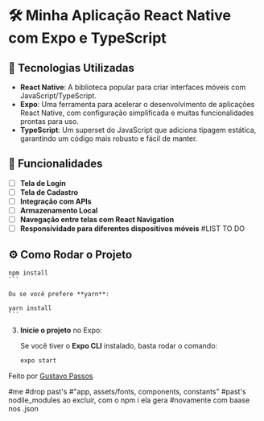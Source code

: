 # 🛠️ **Minha Aplicação React Native com Expo e TypeScript**

## 🚀 Tecnologias Utilizadas

- **React Native**: A biblioteca popular para criar interfaces móveis com JavaScript/TypeScript.
- **Expo**: Uma ferramenta para acelerar o desenvolvimento de aplicações React Native, com configuração simplificada e muitas funcionalidades prontas para uso.
- **TypeScript**: Um superset do JavaScript que adiciona tipagem estática, garantindo um código mais robusto e fácil de manter.

## 📱 Funcionalidades

- [ ] **Tela de Login**
- [ ] **Tela de Cadastro**
- [ ] **Integração com APIs**
- [ ] **Armazenamento Local**
- [ ] **Navegação entre telas com React Navigation**
- [ ] **Responsividade para diferentes dispositivos móveis**
#LIST TO DO

## ⚙️ Como Rodar o Projeto

    npm install
    ```

    Ou se você prefere **yarn**:

    yarn install
    ```

3. **Inicie o projeto** no Expo:

    Se você tiver o **Expo CLI** instalado, basta rodar o comando:

    ```bash
    expo start
    ```


Feito por [Gustavo Passos](https://github.com/passossss)


#me
#drop past's
#"app, assets/fonts, components, constants"
#past's nodile_modules ao excluir, com o npm i ela gera
#novamente com baase nos .json
